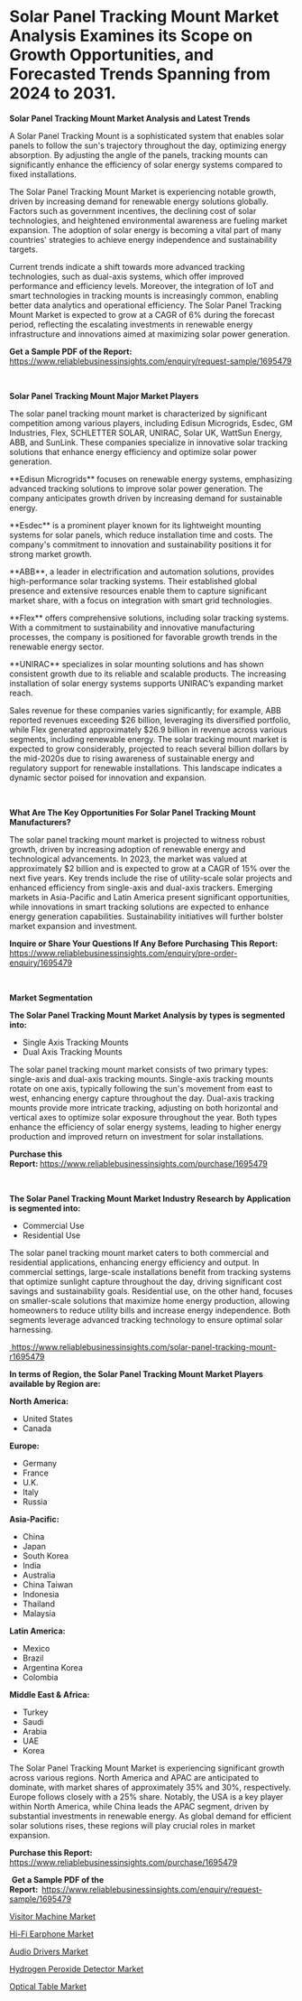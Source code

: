 <p><h1>Solar Panel Tracking Mount Market Analysis Examines its Scope on Growth Opportunities, and Forecasted Trends Spanning from 2024 to 2031.</h1></p><p><strong>Solar Panel Tracking Mount Market Analysis and Latest Trends</strong></p>
<p><p>A Solar Panel Tracking Mount is a sophisticated system that enables solar panels to follow the sun's trajectory throughout the day, optimizing energy absorption. By adjusting the angle of the panels, tracking mounts can significantly enhance the efficiency of solar energy systems compared to fixed installations. </p><p>The Solar Panel Tracking Mount Market is experiencing notable growth, driven by increasing demand for renewable energy solutions globally. Factors such as government incentives, the declining cost of solar technologies, and heightened environmental awareness are fueling market expansion. The adoption of solar energy is becoming a vital part of many countries' strategies to achieve energy independence and sustainability targets.</p><p>Current trends indicate a shift towards more advanced tracking technologies, such as dual-axis systems, which offer improved performance and efficiency levels. Moreover, the integration of IoT and smart technologies in tracking mounts is increasingly common, enabling better data analytics and operational efficiency. The Solar Panel Tracking Mount Market is expected to grow at a CAGR of 6% during the forecast period, reflecting the escalating investments in renewable energy infrastructure and innovations aimed at maximizing solar power generation.</p></p>
<p><strong>Get a Sample PDF of the Report:&nbsp;</strong> <a href="https://www.reliablebusinessinsights.com/enquiry/request-sample/1695479?utm_campaign=1121&utm_medium=2&utm_source=Github&utm_content=ia&utm_term=19102024&utm_id=solar-panel-tracking-mount">https://www.reliablebusinessinsights.com/enquiry/request-sample/1695479</a></p>
<p>&nbsp;</p>
<p><strong>Solar Panel Tracking Mount Major Market Players</strong></p>
<p><p>The solar panel tracking mount market is characterized by significant competition among various players, including Edisun Microgrids, Esdec, GM Industries, Flex, SCHLETTER SOLAR, UNIRAC, Solar UK, WattSun Energy, ABB, and SunLink. These companies specialize in innovative solar tracking solutions that enhance energy efficiency and optimize solar power generation.</p><p>**Edisun Microgrids** focuses on renewable energy systems, emphasizing advanced tracking solutions to improve solar power generation. The company anticipates growth driven by increasing demand for sustainable energy.</p><p>**Esdec** is a prominent player known for its lightweight mounting systems for solar panels, which reduce installation time and costs. The company's commitment to innovation and sustainability positions it for strong market growth.</p><p>**ABB**, a leader in electrification and automation solutions, provides high-performance solar tracking systems. Their established global presence and extensive resources enable them to capture significant market share, with a focus on integration with smart grid technologies.</p><p>**Flex** offers comprehensive solutions, including solar tracking systems. With a commitment to sustainability and innovative manufacturing processes, the company is positioned for favorable growth trends in the renewable energy sector.</p><p>**UNIRAC** specializes in solar mounting solutions and has shown consistent growth due to its reliable and scalable products. The increasing installation of solar energy systems supports UNIRAC’s expanding market reach.</p><p>Sales revenue for these companies varies significantly; for example, ABB reported revenues exceeding $26 billion, leveraging its diversified portfolio, while Flex generated approximately $26.9 billion in revenue across various segments, including renewable energy. The solar tracking mount market is expected to grow considerably, projected to reach several billion dollars by the mid-2020s due to rising awareness of sustainable energy and regulatory support for renewable installations. This landscape indicates a dynamic sector poised for innovation and expansion.</p></p>
<p>&nbsp;</p>
<p><strong>What Are The Key Opportunities For Solar Panel Tracking Mount Manufacturers?</strong></p>
<p><p>The solar panel tracking mount market is projected to witness robust growth, driven by increasing adoption of renewable energy and technological advancements. In 2023, the market was valued at approximately $2 billion and is expected to grow at a CAGR of 15% over the next five years. Key trends include the rise of utility-scale solar projects and enhanced efficiency from single-axis and dual-axis trackers. Emerging markets in Asia-Pacific and Latin America present significant opportunities, while innovations in smart tracking solutions are expected to enhance energy generation capabilities. Sustainability initiatives will further bolster market expansion and investment.</p></p>
<p><strong>Inquire or Share Your Questions If Any Before Purchasing This Report:</strong> <a href="https://www.reliablebusinessinsights.com/enquiry/pre-order-enquiry/1695479?utm_campaign=1121&utm_medium=2&utm_source=Github&utm_content=ia&utm_term=19102024&utm_id=solar-panel-tracking-mount">https://www.reliablebusinessinsights.com/enquiry/pre-order-enquiry/1695479</a></p>
<p>&nbsp;</p>
<p><strong>Market Segmentation</strong></p>
<p><strong>The Solar Panel Tracking Mount Market Analysis by types is segmented into:</strong></p>
<p><ul><li>Single Axis Tracking Mounts</li><li>Dual Axis Tracking Mounts</li></ul></p>
<p><p>The solar panel tracking mount market consists of two primary types: single-axis and dual-axis tracking mounts. Single-axis tracking mounts rotate on one axis, typically following the sun's movement from east to west, enhancing energy capture throughout the day. Dual-axis tracking mounts provide more intricate tracking, adjusting on both horizontal and vertical axes to optimize solar exposure throughout the year. Both types enhance the efficiency of solar energy systems, leading to higher energy production and improved return on investment for solar installations.</p></p>
<p><strong>Purchase this Report:&nbsp;</strong><a href="https://www.reliablebusinessinsights.com/purchase/1695479?utm_campaign=1121&utm_medium=2&utm_source=Github&utm_content=ia&utm_term=19102024&utm_id=solar-panel-tracking-mount">https://www.reliablebusinessinsights.com/purchase/1695479</a></p>
<p>&nbsp;</p>
<p><strong>The Solar Panel Tracking Mount Market Industry Research by Application is segmented into:</strong></p>
<p><ul><li>Commercial Use</li><li>Residential Use</li></ul></p>
<p><p>The solar panel tracking mount market caters to both commercial and residential applications, enhancing energy efficiency and output. In commercial settings, large-scale installations benefit from tracking systems that optimize sunlight capture throughout the day, driving significant cost savings and sustainability goals. Residential use, on the other hand, focuses on smaller-scale solutions that maximize home energy production, allowing homeowners to reduce utility bills and increase energy independence. Both segments leverage advanced tracking technology to ensure optimal solar harnessing.</p></p>
<p><a href="https://www.reliablebusinessinsights.com/solar-panel-tracking-mount-r1695479?utm_campaign=1121&utm_medium=2&utm_source=Github&utm_content=ia&utm_term=19102024&utm_id=solar-panel-tracking-mount">&nbsp;https://www.reliablebusinessinsights.com/solar-panel-tracking-mount-r1695479</a></p>
<p><strong>In terms of Region, the Solar Panel Tracking Mount Market Players available by Region are:</strong></p>
<p>
    <p> <strong> North America: </strong>
        <ul>
            <li>United States</li>
            <li>Canada</li>
        </ul>
        </p> 
    <p> <strong> Europe: </strong>
        <ul>
            <li>Germany</li>
            <li>France</li>
            <li>U.K.</li>
            <li>Italy</li>
            <li>Russia</li>
        </ul>
        </p> 
    <p> <strong> Asia-Pacific: </strong>
        <ul>
            <li>China</li>
            <li>Japan</li>
            <li>South Korea</li>
            <li>India</li>
            <li>Australia</li>
            <li>China Taiwan</li>
            <li>Indonesia</li>
            <li>Thailand</li>
            <li>Malaysia</li>
        </ul>
        </p> 
    <p> <strong> Latin America: </strong>
        <ul>
            <li>Mexico</li>
            <li>Brazil</li>
            <li>Argentina Korea</li>
            <li>Colombia</li>
        </ul>
        </p> 
    <p> <strong> Middle East & Africa: </strong>
        <ul>
            <li>Turkey</li>
            <li>Saudi</li>
            <li>Arabia</li>
            <li>UAE</li>
            <li>Korea</li>
        </ul>
    </p>
    </p>
<p><p>The Solar Panel Tracking Mount Market is experiencing significant growth across various regions. North America and APAC are anticipated to dominate, with market shares of approximately 35% and 30%, respectively. Europe follows closely with a 25% share. Notably, the USA is a key player within North America, while China leads the APAC segment, driven by substantial investments in renewable energy. As global demand for efficient solar solutions rises, these regions will play crucial roles in market expansion.</p></p>
<p><strong>Purchase this Report: </strong><a href="https://www.reliablebusinessinsights.com/purchase/1695479?utm_campaign=1121&utm_medium=2&utm_source=Github&utm_content=ia&utm_term=19102024&utm_id=solar-panel-tracking-mount">https://www.reliablebusinessinsights.com/purchase/1695479</a></p>
<p>&nbsp;<strong>Get a Sample PDF of the Report:&nbsp;&nbsp;</strong><a href="https://www.reliablebusinessinsights.com/enquiry/request-sample/1695479?utm_campaign=1121&utm_medium=2&utm_source=Github&utm_content=ia&utm_term=19102024&utm_id=solar-panel-tracking-mount">https://www.reliablebusinessinsights.com/enquiry/request-sample/1695479</a></p>
<p><strong></strong></p>
<p><p><a href="https://www.linkedin.com/pulse/visitor-machine-market-evolution-future-outlook-forecasting-industry-ddc5c?utm_campaign=1121&utm_medium=2&utm_source=Github&utm_content=ia&utm_term=19102024&utm_id=solar-panel-tracking-mount">Visitor Machine Market</a></p><p><a href="https://github.com/fadrijbtavist/Market-Research-Report-List-1/blob/main/hi-fi-earphone-market.md?utm_campaign=1121&utm_medium=2&utm_source=Github&utm_content=ia&utm_term=19102024&utm_id=solar-panel-tracking-mount">Hi-Fi Earphone Market</a></p><p><a href="https://github.com/brindal51/Market-Research-Report-List-1/blob/main/audio-drivers-market.md?utm_campaign=1121&utm_medium=2&utm_source=Github&utm_content=ia&utm_term=19102024&utm_id=solar-panel-tracking-mount">Audio Drivers Market</a></p><p><a href="https://issuu.com/reportprime-2/docs/hydrogen-peroxide-detector-market-s_738fb4424990e9?utm_campaign=1121&utm_medium=2&utm_source=Github&utm_content=ia&utm_term=19102024&utm_id=solar-panel-tracking-mount">Hydrogen Peroxide Detector Market</a></p><p><a href="https://www.linkedin.com/pulse/optical-table-market-trends-strategic-insights-2024--xge7c?utm_campaign=1121&utm_medium=2&utm_source=Github&utm_content=ia&utm_term=19102024&utm_id=solar-panel-tracking-mount">Optical Table Market</a></p></p>